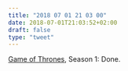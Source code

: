 ```yaml
---
title: "2018 07 01 21 03 00"
date: 2018-07-01T21:03:52+02:00
draft: false
type: "tweet"
---
```

[Game of Thrones](https://en.wikipedia.org/wiki/Game_of_Thrones), Season 1: Done.
